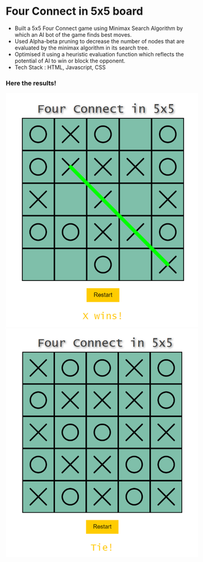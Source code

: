 <h1>Four Connect in 5x5 board</h1>

<ol>
  <li style="list-style-type: disc;">Built a 5x5 Four Connect game using Minimax Search Algorithm by which an AI bot of the game finds best moves.</li>
  <li style="list-style-type: disc;">Used Alpha-beta pruning to decrease the number of nodes that are evaluated by the minimax algorithm in its search tree.</li>
  <li style="list-style-type: disc;">Optimised it using a heuristic evaluation function which reflects the potential of AI to win or block the opponent.</li>
  <li style="list-style-type: disc;">Tech Stack : HTML, Javascript, CSS</li>
</ol>
<h3>Here the results!</h3>
<img src="win.png" alt="WIN">
<img src="tie.png" alt="TIE">

